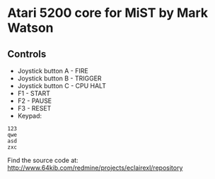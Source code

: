 # Atari 5200 core for MiST by Mark Watson

## Controls

- Joystick button A - FIRE
- Joystick button B - TRIGGER
- Joystick button C - CPU HALT
- F1 - START
- F2 - PAUSE
- F3 - RESET
- Keypad:
```
123
qwe
asd
zxc
```

Find the source code at:
http://www.64kib.com/redmine/projects/eclairexl/repository

